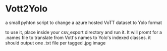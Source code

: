 # Vott2Yolo
a small pyhton script to change a azure hosted VoTT dataset to Yolo format

to use it, place inside your csv_export directory and run it. It will promt for a .names file to translate from Vott's names to Yolo's indexed classes. it should output one .txt file per tagged .jpg image
